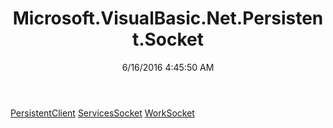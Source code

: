 ﻿---
title: Microsoft.VisualBasic.Net.Persistent.Socket
date: 6/16/2016 4:45:50 AM
---

[PersistentClient](T-Microsoft.VisualBasic.Net.Persistent.Socket.PersistentClient.html)
[ServicesSocket](T-Microsoft.VisualBasic.Net.Persistent.Socket.ServicesSocket.html)
[WorkSocket](T-Microsoft.VisualBasic.Net.Persistent.Socket.WorkSocket.html)
